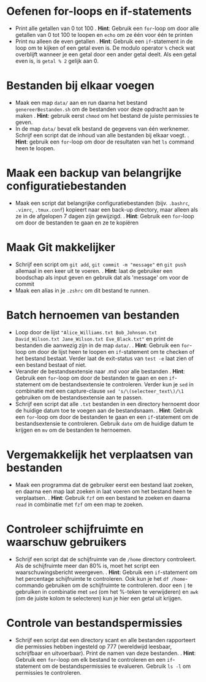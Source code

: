 # Oefenen for-loops en if-statements
+ Print alle getallen van 0 tot 100
. **Hint**: Gebruik een `for`-loop om door alle getallen van 0 tot 100 te loopen en `echo` om ze één voor één te printen
+ Print nu alleen de even getallen
. **Hint**: Gebruik een `if`-statement in de loop om te kijken of een getal even is. De modulo operator `%` check wat overblijft wanneer je een getal door een ander getal deelt. Als een getal even is, is `getal % 2` gelijk aan 0.

# Bestanden bij elkaar voegen
+ Maak een map `data/` aan en run daarna het bestand `genereerBestanden.sh` om de bestanden voor deze opdracht aan te maken
. **Hint**: gebruik eerst `chmod` om het bestand de juiste permissies te geven.
+ In de map `data/` bevat elk bestand de gegevens  van één werknemer. Schrijf een script dat de inhoud van alle bestanden bij elkaar voegt.
. **Hint**: gebruik een `for`-loop om door de resultaten van het `ls` command heen te loopen.

# Maak een backup van belangrijke configuratiebestanden
+  Maak een script dat belangrijke configuratiebestanden (bijv. `.bashrc`, `.vimrc`, `.tmux.conf`) kopieert naar een back-up directory, maar alleen als ze in de afgelopen 7 dagen zijn gewijzigd.
. **Hint**: Gebruik een `for`-loop om door de bestanden te gaan en ze te kopiëren

# Maak Git makkelijker
+  Schrijf een script om `git add`, `git commit -m "message"` en `git push` allemaal in een keer uit te voeren.
. **Hint**: laat de gebruiker een boodschap als input geven en gebruik dat als 'message' om voor de commit
+ Maak een alias in je `.zshrc` om dit bestand te runnen.

#  Batch hernoemen van bestanden
+  Loop door de lijst `"Alice_Williams.txt Bob_Johnson.txt David_Wilson.txt Jane_Wilson.txt Eve_Black.txt"` en  print de bestanden die aanwezig zijn in de map `data/`.
. **Hint**: Gebruik een `for`-loop om door de lijst heen te loopen en `if`-statement om te checken of het bestand bestaat. Verder laat de exit-status van `test -e` laat zien of een bestand bestaat of niet. 
+ Verander de bestandsextensie naar .md voor alle bestanden
. **Hint**: Gebruik een `for`-loop om door de bestanden te gaan en een `if`-statement om de bestandsextensie te controleren.
Verder kun je `sed` in combinatie met een capture-clause `sed 's/\(selecteer_text\)/\1` gebruiken om de bestandsextensie aan te passen.
+ Schrijf een script dat alle `.txt` bestanden in een directory hernoemt door de huidige datum toe te voegen aan de bestandsnaam.
. **Hint**: Gebruik een `for`-loop om door de bestanden te gaan en een `if`-statement om de bestandsextensie te controleren. Gebruik `date` om de huidige datum te krijgen en `mv` om de bestanden te hernoemen.

# Vergemakkelijk het verplaatsen van bestanden
+ Maak een  programma  dat de gebruiker eerst een bestand laat zoeken, en daarna een map laat zoeken in laat voeren om het bestand heen te verplaatsen.
. **Hint**: Gebruik `fzf` om een bestand te zoeken en daarna `read` in combinatie met `fzf` om een map te zoeken. 


# Controleer schijfruimte en waarschuw gebruikers
+  Schrijf een script dat de schijfruimte van de `/home` directory controleert. Als de schijfruimte meer dan 80% is, moet het script een waarschuwingsbericht weergeven.
. **Hint**: Gebruik een `if`-statement om het percentage schijfruimte te controleren.
Ook kun je het `df /home`-commando gebruiken om de schijfruimte te controleren. door een `|` te gebruiken in combinatie met `sed` (om het %-teken te verwijderen) en `awk` (om de juiste kolom te selecteren) kun je hier een getal uit krijgen.

# Controle van bestandspermissies
+  Schrijf een script dat een directory scant en alle bestanden rapporteert die permissies hebben ingesteld op 777 (wereldwijd leesbaar, schrijfbaar en uitvoerbaar). Print de namen van deze bestanden.
. **Hint**: Gebruik een `for`-loop om elk bestand te controleren en een `if`-statement om de bestandspermissies te evalueren. Gebruik `ls -l` om permissies te controleren.
